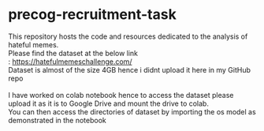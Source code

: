 # precog-recruitment-task
This repository hosts the code and resources dedicated to the analysis of hateful memes.<br>
Please find the dataset at the below link<br>
: https://hatefulmemeschallenge.com/<br>
Dataset is almost of the size 4GB hence i didnt upload it here in my GitHub repo<br>  
I have worked on colab notebook hence to access the dataset please upload it as it is to Google Drive and mount the drive to colab.<br>
You can then access the directories of dataset by importing the os model as demonstrated in the notebook <br>
